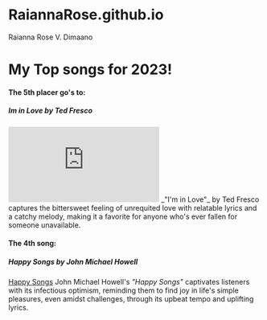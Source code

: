 # RaiannaRose.github.io
Raianna Rose V. Dimaano

# My Top songs for 2023!
#### The 5th placer go's to: 
##### Im in Love by Ted Fresco
<iframe src="https://open.spotify.com/embed/track/{track_id}" width="{width}" height="{height}" frameborder="0" allowtransparency="true" allow="encrypted-media"></iframe>
_"I'm in Love"_ by Ted Fresco captures the bittersweet feeling of unrequited love with relatable lyrics and a catchy melody, making it a favorite for anyone who's ever fallen for someone unavailable.

#### The 4th song: 
##### Happy Songs by John Michael Howell
[Happy Songs](https://open.spotify.com/track/5XbHjBks2qfY4hJcK0FtEq?si=752bfcc202434cd6)
John Michael Howell's _"Happy Songs"_ captivates listeners with its infectious optimism, reminding them to find joy in life's simple pleasures, even amidst challenges, through its upbeat tempo and uplifting lyrics.




